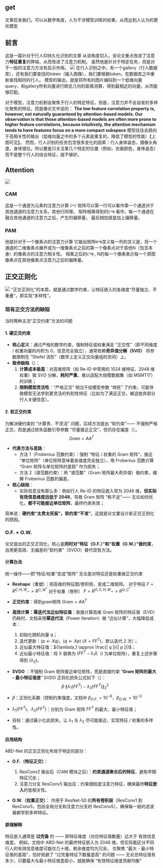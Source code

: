 ## get
文章启发我们，可以从数学角度，人为干涉模型训练的权重，从而达到人认为的更优模型

## 前言
这是一篇针对于行人ID持久化识别的文章
从该角度切入，该论文重点改进了注意力**特征重复**的弊端，从而改进了注意力机制。
虽然他是针对于特定任务，但是对于一般的注意力方法有启示作用。
![](file-20250930162624609.png)
在行人识别之中，有一个gallery（行人数据库），还有我们要查找的token（输入图像），我们要根据token，在数据库之中重新查找相同的行人。
模型的输出，就是将所有的图片编码到一个低维向量query，和gallery所有向量进行欧氏几何的距离测算，得到最相近的向量，从而能够匹配。

对于模型，注意力机制会聚焦于行人的特定特征，但是，注意力并不会自发的多样化聚焦的特征，而是像论文中说的：
**The low feature correlation property is, however, not naturally guaranteed by attention-based models. Our observation is that those attention-based models are often more prone to higher feature correlations, because intuitively, the attention mechanism tends to have features focus on a more compact subspace** 
模型往往会趋向于高相关性的输出（低维向量之中的多个元素是重复的，降低了模型的性能）【上图可见】。
然而，行人识别的任务包含很多变化的因素：行人身体姿态，摄像头角度，身体错位。所以要是只关注某几个特定的位置（例如，衣服颜色，身体姿态）而不是整个行人的综合特征，就不够好。


## Attention
![](file-20250930162645620.png)

### CAM
这是一个通道为元素的注意力计算
`C*C` 矩阵可以第一行可以看作第一个通道对于其他通道的注意力关系，其他行同理。
矩阵相乘得到的`C*N` 看作，每一个通道在融合其他通道的注意力之后，产生的偏移量，
最后相加就是加上偏移量。

### PAM
他是针对于一个像素点的注意力计算
它输出矩阵`N*N`含义每一列的含义是，将一个通道的二维像素点展开成为一维像素点之后的第一个像素点对于其他N（包含本身）的像素点的注意力相关性。
相乘之后的`C*N` , N的每一个像素表示每一个原图像素点在其他像素点注意力之后的偏移量。

## 正交正则化
![](file-20250930162702405.png)
“正交正则化”的本质，就是通过数学约束，让特征嵌入的各维度“尽量独立、不重叠”，即实现“多样性”。 
### 现有正交方法的缺陷
当时两种主流“正交约束”方法的问题

#### 1. 硬正交约束
- **核心定义**：通过严格的数学约束，强制特征或权重满足 “正交性”（即不同维度 / 权重向量的内积为 0，信息完全独立），通常依赖**奇异值分解（SVD）** 将参数限制在 “Stiefel 流形”（数学上定义正交向量组的空间）上。
- **致命缺陷**（）：
    1. **计算成本极高**：对高维矩阵（如 Re-ID 中常用的 1024 维特征、2048 维权重）做 SVD 分解，**耗时严重**，难以适配大规模数据集（如 MSMT17）的训练；
    2. **限制模型灵活性**：“严格正交” 相当于给模型参数 “绑死” 了约束，可能导致模型无法学到更灵活的判别性特征（比如为了满足正交，被迫放弃部分行人关键信息）。

#### 2. 软正交约束
为解决硬约束的 “计算贵、不灵活” 问题，后续方法提出 “软约束”—— 不强制严格正交，而是通过损失函数引导参数 “尽量接近正交”，但仍存在偏差（）。
$$Gram = A A^T$$
- **代表方法与思路**：
    - 方法 1（Frobenius 范数约束）：强制 “特征 / 权重的 Gram 矩阵”，接近 “单位矩阵”（单位矩阵意味着各维度完全独立），用 Frobenius 范数计算 “Gram 矩阵与单位矩阵的差距” 作为损失；
    - 方法 2（谱范数约束）：用 “谱范数”（Gram 矩阵最大奇异值）做约束，缓解 Frobenius 范数的偏差。
- **核心缺陷**：
    - 实际信息没有那么多：例如行人 Re-ID 的特征嵌入常为 2048 维，**但实际有效信息维度远低于 2048**，导致 Gram 矩阵 “秩不足”—— 无论如何优化，**都不可能接近单位矩阵**，最终约束失效；

简单说：**硬约束“太贵太死板”，软约束“不准”**，这就是论文要设计新正交正则化的原因。

### O.F. + O.W. 
论文提出的正交正则化，核心是**同时对“特征（O.F.）”和“权重（O.W.）”做约束**，且用更高效、无偏差的“软约束”（SVDO）替代现有方法。 

#### 计算办法
统一操作——把“特征/权重”变成“矩阵” 无论是对特征还是权重做正交约束
- **Reshape**（重塑）：把高维的特征图/卷积核，变成二维矩阵。
	 对于特征   $F = R^{C,H,W} -> R^{C,W^*}$
	 对于权重（卷积） $F = R^{O , C , H , W} -> R^{O,C^*}$
- **正交约束**：得到gram矩阵
	 $Gram = AA^T$
- **高效计算：幂迭代法近似特征值**：直接计算高维 Gram 矩阵的特征值（EVD）仍耗时，文档采用**幂迭代法**（Power Iteration）做 “近似计算”，大幅降低成本：
    1. 初始化随机向量 q；
    2. 迭代更新：$(p \leftarrow X q)，(q \leftarrow X p)$   $(X=F F^T)$，默认迭代 2 次）；
    3. 近似最大特征值：$(\lambda_1 \approx \frac{| q |}{| p |})$；
    4. 近似最小特征值：将 X 替换为 $(F F^T - \lambda_1 I)$（I 为单位矩阵），重复上述步骤得到 \($\lambda_2$\)。


- **SVDO** ：不强制 Gram 矩阵接近单位矩阵，而是直接约束 “**Gram 矩阵的最大 - 最小特征值差**”
SVDO 正则化损失公式如下（）：$$\beta \cdot \| \lambda_1(F F^T) - \lambda_2(F F^T) \|_2 ^ 2$$
- $\beta$：正则化系数（控制约束强度，文档中 $\beta_{O.F.}=10^{-6}$，$\beta_{O.W.}=10^{-3}$
- $\lambda_1(F F^T)$、$\lambda_2(F F^T)$：分别为 Gram 矩阵 $F F^T$ 的最大、最小特征值；
- 目标：通过最小化此损失，让 $\lambda_1$ 与 $\lambda_2$ 尽可能接近，实现特征 / 权重的多样性。

#### 应用结构
ABD-Net 的正交正则化布局于特定的部分：
- **O.F.（特征正交）**：
    1. ResConv2 输出后（CAM 模块之后）：**约束通道聚合后的特征**，避免早期特征冗余；
    2. 注意力分支 ResConv5 输出后：约束细粒度注意力特征，确保最终**特征嵌入**的低相关性。

- **O.W.（权重正交）**：
    作用于 ResNet-50 的**所有卷积层**（ResConv1 到 ResConv5，包括全局分支和注意力分支的 ResConv5），确保每一层的滤波器都学到多样特征。

#### 原理解释
特征嵌入通常是 **过完备** 的 —— 即特征维度（对应特征值数量）远大于 有效信息维度。
例如，文档中 ABD-Net 的最终特征嵌入为 2048 维，但实际能区分不同行人的有效信息维度可能仅几十维，剩余维度均为冗余。
仅聚焦 “最大 - 最小特征值的差距”，恰好规避了 “过完备特征下数量虚高” 的问题 —— 无论总特征值有多少，只要最大与最小特征值差距小，就能确保 “有效特征维度贡献均衡”